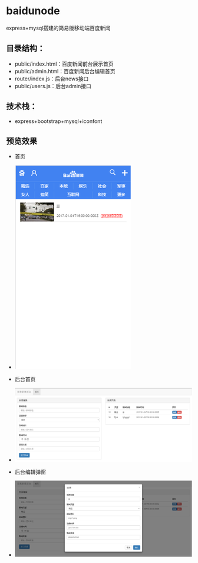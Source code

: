 # baidunode
express+mysql搭建的简易版移动端百度新闻
## 目录结构：
- public/index.html：百度新闻前台展示首页
- public/admin.html：百度新闻后台编辑首页
- router/index.js：后台news接口
- public/users.js：后台admin接口

## 技术栈：
- express+bootstrap+mysql+iconfont
## 预览效果
- 首页

- ![image](https://github.com/hjchen/baidunode/blob/master/public/img/wap.png)

- 后台首页

- ![image](https://github.com/hjchen/baidunode/blob/master/public/img/cms.jpg)

- 后台编辑弹窗

- ![image](https://github.com/hjchen/baidunode/blob/master/public/img/window.jpg)

